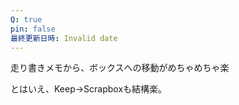 ```yaml
---
Q: true
pin: false
最終更新日時: Invalid date
---
```

  

  

走り書きメモから、ボックスへの移動がめちゃめちゃ楽

とはいえ、Keep→Scrapboxも結構楽。